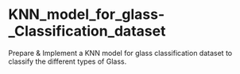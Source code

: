# KNN_model_for_glass-_Classification_dataset
Prepare &amp; Implement a KNN model for glass classification dataset to classify the different types of Glass.
